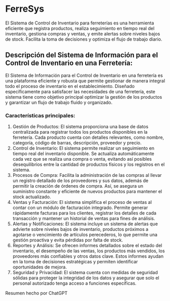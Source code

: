 # FerreSys

El Sistema de Control de Inventario para ferreterías es una herramienta eficiente que registra productos, realiza seguimiento en tiempo real del inventario, gestiona compras y ventas, y emite alertas sobre niveles bajos de stock. Facilita la toma de decisiones y optimiza el flujo de trabajo diario.

## Descripción del Sistema de Información para el Control de Inventario en una Ferretería:

El Sistema de Información para el Control de Inventario en una ferretería es una plataforma eficiente y robusta que permite gestionar de manera integral todo el proceso de inventario en el establecimiento. Diseñado específicamente para satisfacer las necesidades de una ferretería, este sistema tiene como objetivo principal optimizar la gestión de los productos y garantizar un flujo de trabajo fluido y organizado.

### Características principales:

1. Gestión de Productos: El sistema proporciona una base de datos centralizada para registrar todos los productos disponibles en la ferretería. Cada producto cuenta con detalles relevantes, como nombre, categoría, código de barras, descripción, proveedor y precio.
2. Control de Inventario: El sistema permite realizar un seguimiento en tiempo real del inventario disponible. Se actualiza automáticamente cada vez que se realiza una compra o venta, evitando así posibles desequilibrios entre la cantidad de productos físicos y los registros en el sistema.
3. Procesos de Compra: Facilita la administración de las compras al llevar un registro detallado de los proveedores y sus datos, además de permitir la creación de órdenes de compra. Así, se asegura un suministro constante y eficiente de nuevos productos para mantener el stock actualizado.
4. Ventas y Facturación: El sistema simplifica el proceso de ventas al contar con un módulo de facturación integrado. Permite generar rápidamente facturas para los clientes, registrar los detalles de cada transacción y mantener un historial de ventas para fines de análisis.
5. Alertas y Notificaciones: El sistema incluye un sistema de alertas que advierte sobre niveles bajos de inventario, productos próximos a agotarse o vencimiento de artículos perecederos, lo que permite una gestión proactiva y evita pérdidas por falta de stock.
6. Reportes y Análisis: Se ofrecen informes detallados sobre el estado del inventario, el desempeño de las ventas, los productos más vendidos, los proveedores más confiables y otros datos clave. Estos informes ayudan en la toma de decisiones estratégicas y permiten identificar oportunidades de mejora.
7. Seguridad y Privacidad: El sistema cuenta con medidas de seguridad sólidas para proteger la integridad de los datos y asegurar que solo el personal autorizado tenga acceso a funciones específicas.

Resumen hecho por ChatGPT
